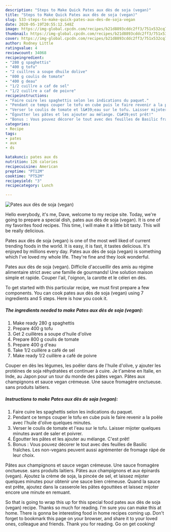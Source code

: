 ```yaml
---
description: "Steps to Make Quick Pates aux dès de soja (vegan)"
title: "Steps to Make Quick Pates aux dès de soja (vegan)"
slug: 533-steps-to-make-quick-pates-aux-des-de-soja-vegan
date: 2020-05-19T20:55:12.548Z
image: https://img-global.cpcdn.com/recipes/b21d8893cddc2ff3/751x532cq70/pates-aux-des-de-soja-vegan-photo-principale-de-la-recette.jpg
thumbnail: https://img-global.cpcdn.com/recipes/b21d8893cddc2ff3/751x532cq70/pates-aux-des-de-soja-vegan-photo-principale-de-la-recette.jpg
cover: https://img-global.cpcdn.com/recipes/b21d8893cddc2ff3/751x532cq70/pates-aux-des-de-soja-vegan-photo-principale-de-la-recette.jpg
author: Rodney Little
ratingvalue: 4
reviewcount: 34068
recipeingredient:
- "280 g spaghettis"
- "400 g tofu"
- "2 cuillres a soupe dhuile dolive"
- "800 g coulis de tomate"
- "400 g deau"
- "1/2 cuillre a caf de sel"
- "1/2 cuillre a caf de poivre"
recipeinstructions:
- "Faire cuire les spaghettis selon les indications du paquet."
- "Pendant ce temps couper le tofu en cube puis le faire revenir a la poêle avec l&#39;huile d&#39;olive quelques minutes."
- "Verser le coulis de tomate et l&#39;eau sur le tofu. Laisser mijoter quelques minutes avant de saler et poivrer."
- "Égoutter les pâtes et les ajouter au mélange. C&#39;est prêt!"
- "Bonus : Vous pouvez décorer le tout avec des feuilles de Basilic fraîches. Les non-vegans peuvent aussi agrémenter de fromage râpé de leur choix."
categories:
- Recipe
tags:
- pates
- aux
- ds

katakunci: pates aux ds 
nutrition: 126 calories
recipecuisine: American
preptime: "PT12M"
cooktime: "PT52M"
recipeyield: "3"
recipecategory: Lunch

---
```



![Pates aux dès de soja (vegan)](https://img-global.cpcdn.com/recipes/b21d8893cddc2ff3/751x532cq70/pates-aux-des-de-soja-vegan-photo-principale-de-la-recette.jpg)

Hello everybody, it's me, Dave, welcome to my recipe site. Today, we're going to prepare a special dish, pates aux dès de soja (vegan). It is one of my favorites food recipes. This time, I will make it a little bit tasty. This will be really delicious.

Pates aux dès de soja (vegan) is one of the most well liked of current trending foods in the world. It is easy, it is fast, it tastes delicious. It's enjoyed by millions every day. Pates aux dès de soja (vegan) is something which I've loved my whole life. They're fine and they look wonderful.

Pates aux dès de soja (vegan). Difficile d&#39;accueillir des amis au régime alimentaire strict avec une famille de gourmands! Une solution maison simple et rapide. Couper l&#39;ail, l&#39;oignon, la carotte et le céleri en dés.


To get started with this particular recipe, we must first prepare a few components. You can cook pates aux dès de soja (vegan) using 7 ingredients and 5 steps. Here is how you cook it.

<!--inarticleads1-->

##### The ingredients needed to make Pates aux dès de soja (vegan):

1. Make ready 280 g spaghettis
1. Prepare 400 g tofu
1. Get 2 cuillères a soupe d&#39;huile d&#39;olive
1. Prepare 800 g coulis de tomate
1. Prepare 400 g d&#39;eau
1. Take 1/2 cuillère a café de sel
1. Make ready 1/2 cuillère a café de poivre


Couper en dès les légumes, les poêler dans de l&#39;huile d&#39;olive, y ajouter les protéines de soja réhydratées et continuer à cuire. Je t&#39;amène en Italie, en Inde, au Japon pour un tour du monde des pâtes vegan. Pâtes aux champignons et sauce vegan crémeuse. Une sauce fromagère onctueuse. sans produits laitiers. 

<!--inarticleads2-->

##### Instructions to make Pates aux dès de soja (vegan):

1. Faire cuire les spaghettis selon les indications du paquet.
1. Pendant ce temps couper le tofu en cube puis le faire revenir a la poêle avec l&#39;huile d&#39;olive quelques minutes.
1. Verser le coulis de tomate et l&#39;eau sur le tofu. Laisser mijoter quelques minutes avant de saler et poivrer.
1. Égoutter les pâtes et les ajouter au mélange. C&#39;est prêt!
1. Bonus : Vous pouvez décorer le tout avec des feuilles de Basilic fraîches. Les non-vegans peuvent aussi agrémenter de fromage râpé de leur choix.


Pâtes aux champignons et sauce vegan crémeuse. Une sauce fromagère onctueuse. sans produits laitiers. Pâtes aux champignons et aux épinards (vegan). Ajoutez la crème de soja, la pincée de sel, et laissez mijoter quelques minutes pour obtenir une sauce bien crémeuse. Quand la sauce est prête, ajoutez dans la casserole les pâtes égouttées et laissez mijoter encore une minute en remuant. 

So that is going to wrap this up for this special food pates aux dès de soja (vegan) recipe. Thanks so much for reading. I'm sure you can make this at home. There is gonna be interesting food in home recipes coming up. Don't forget to bookmark this page on your browser, and share it to your loved ones, colleague and friends. Thank you for reading. Go on get cooking!
